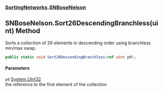 ### [SortingNetworks](./SortingNetworks.md 'SortingNetworks').[SNBoseNelson](./SortingNetworks-SNBoseNelson.md 'SortingNetworks.SNBoseNelson')
## SNBoseNelson.Sort26DescendingBranchless(uint) Method
Sorts a collection of 26 elements in descending order using branchless min/max swap.  
```csharp
public static void Sort26DescendingBranchless(ref uint p0);
```
#### Parameters
<a name='SortingNetworks-SNBoseNelson-Sort26DescendingBranchless(uint)-p0'></a>
`p0` [System.UInt32](https://docs.microsoft.com/en-us/dotnet/api/System.UInt32 'System.UInt32')  
the reference to the first element of the collection  
  
